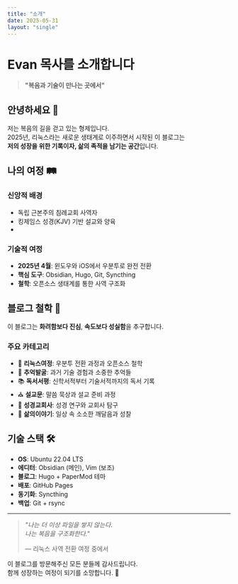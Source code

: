 ```yaml
---
title: "소개"
date: 2025-05-31
layout: "single"
---
```


# Evan 목사를 소개합니다

> **"복음과 기술이 만나는 곳에서"**

## 안녕하세요 👋

저는 복음의 길을 걷고 있는 형제입니다.  
2025년, 리눅스라는 새로운 생태계로 이주하면서 시작된 이 블로그는  
**저의 성장을 위한 기록이자, 삶의 족적을 남기는 공간**입니다.

## 나의 여정 🛤️

### 신앙적 배경
- 독립 근본주의 침례교회 사역자
- 킹제임스 성경(KJV) 기반 설교와 양육
- 

### 기술적 여정
- **2025년 4월**: 윈도우와 iOS에서 우분투로 완전 전환
- **핵심 도구**: Obsidian, Hugo, Git, Syncthing
- **철학**: 오픈소스 생태계를 통한 사역 구조화

## 블로그 철학 📝

이 블로그는 **화려함보다 진심**, **속도보다 성실함**을 추구합니다.

### 주요 카테고리
- 🐧 **리눅스여정**: 우분투 전환 과정과 오픈소스 철학
- 💭 **추억발굴**: 과거 기술 경험과 소중한 추억들
- 📚 **독서서평**: 신학서적부터 기술서적까지의 독서 기록
- ⛪ **설교문**: 말씀 묵상과 설교 준비 과정
- 📜 **성경교회사**: 성경 연구와 교회사 탐구
- 🌱 **삶의이야기**: 일상 속 소소한 깨달음과 성찰

## 기술 스택 🛠️

- **OS**: Ubuntu 22.04 LTS
- **에디터**: Obsidian (메인), Vim (보조)
- **블로그**: Hugo + PaperMod 테마
- **배포**: GitHub Pages
- **동기화**: Syncthing
- **백업**: Git + rsync

---

> *"나는 더 이상 파일을 쌓지 않는다.  
> 나는 복음을 구조화한다."*  
> 
> — 리눅스 사역 전환 여정 중에서

이 블로그를 방문해주신 모든 분들께 감사드립니다.  
함께 성장하는 여정이 되기를 소망합니다. 🙏

